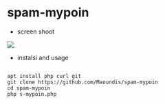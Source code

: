 # spam-mypoin

+ screen shoot

<img src="https://github.com/Maoundis/spam-mypoin/blob/master/Screenshot_20200123-225203-picsay.jpg"></img>

+ instalsi and usage

```

apt install php curl git
git clone https://github.com/Maoundis/spam-mypoin
cd spam-mypoin
php s-mypoin.php

```

